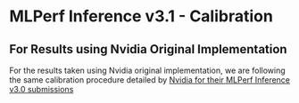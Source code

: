 # MLPerf Inference v3.1 - Calibration


## For Results using Nvidia Original Implementation

For the results taken using Nvidia original implementation, we are following the same calibration procedure detailed by [Nvidia for their MLPerf Inference v3.0 submissions](https://github.com/mlcommons/inference_results_v3.0/blob/master/closed/NVIDIA/documentation/calibration.md)
